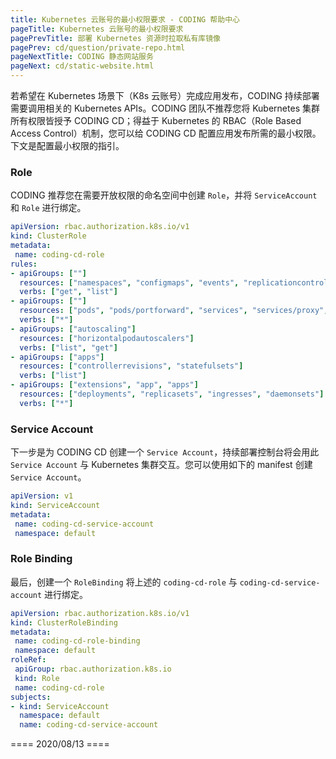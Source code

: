 ```yaml
---
title: Kubernetes 云账号的最小权限要求 - CODING 帮助中心
pageTitle: Kubernetes 云账号的最小权限要求
pagePrevTitle: 部署 Kubernetes 资源时拉取私有库镜像
pagePrev: cd/question/private-repo.html
pageNextTitle: CODING 静态网站服务
pageNext: cd/static-website.html
---
```


若希望在 Kubernetes 场景下（K8s 云账号）完成应用发布，CODING 持续部署需要调用相关的 Kubernetes APIs。CODING 团队不推荐您将 Kubernetes 集群所有权限皆授予 CODING CD；得益于 Kubernetes 的 RBAC（Role Based Access Control）机制，您可以给 CODING CD 配置应用发布所需的最小权限。下文是配置最小权限的指引。

### Role

CODING 推荐您在需要开放权限的命名空间中创建 `Role`，并将 `ServiceAccount` 和 `Role` 进行绑定。

```yaml
apiVersion: rbac.authorization.k8s.io/v1
kind: ClusterRole
metadata:
 name: coding-cd-role
rules:
- apiGroups: [""]
  resources: ["namespaces", "configmaps", "events", "replicationcontrollers", "serviceaccounts", "pods/logs"]
  verbs: ["get", "list"]
- apiGroups: [""]
  resources: ["pods", "pods/portforward", "services", "services/proxy", "secrets"]
  verbs: ["*"]
- apiGroups: ["autoscaling"]
  resources: ["horizontalpodautoscalers"]
  verbs: ["list", "get"]
- apiGroups: ["apps"]
  resources: ["controllerrevisions", "statefulsets"]
  verbs: ["list"]
- apiGroups: ["extensions", "app", "apps"]
  resources: ["deployments", "replicasets", "ingresses", "daemonsets"]
  verbs: ["*"]
```

### Service Account

下一步是为 CODING CD 创建一个 `Service Account`，持续部署控制台将会用此 `Service Account` 与 Kubernetes 集群交互。您可以使用如下的 manifest 创建 `Service Account`。

```yaml
apiVersion: v1
kind: ServiceAccount
metadata:
 name: coding-cd-service-account
 namespace: default
```

### Role Binding

最后，创建一个 `RoleBinding` 将上述的 `coding-cd-role` 与 `coding-cd-service-account` 进行绑定。

```yaml
apiVersion: rbac.authorization.k8s.io/v1
kind: ClusterRoleBinding
metadata:
 name: coding-cd-role-binding
 namespace: default
roleRef:
 apiGroup: rbac.authorization.k8s.io
 kind: Role
 name: coding-cd-role
subjects:
- kind: ServiceAccount
  namespace: default
  name: coding-cd-service-account
```


==== 2020/08/13 ====
